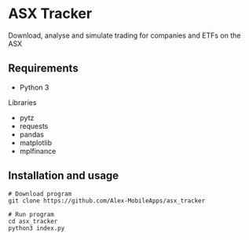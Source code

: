 # ASX Tracker

Download, analyse and simulate trading for companies and ETFs on the ASX

## Requirements
- Python 3

Libraries
- pytz
- requests
- pandas
- matplotlib
- mplfinance


## Installation and usage
```
# Download program
git clone https://github.com/Alex-MobileApps/asx_tracker

# Run program
cd asx_tracker
python3 index.py
```
